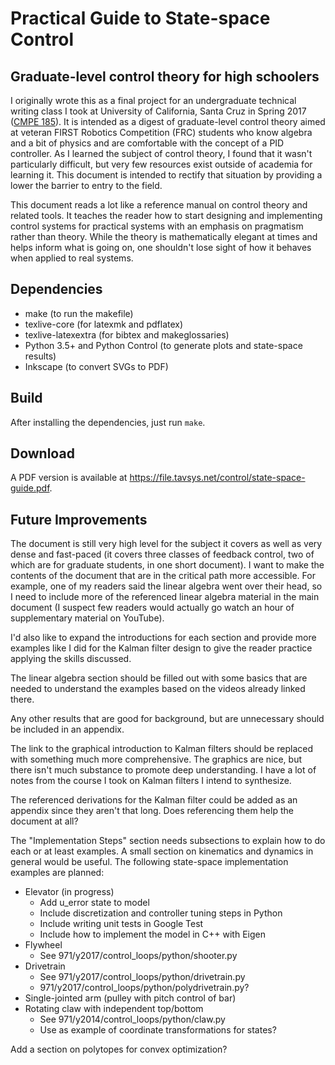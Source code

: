 # Practical Guide to State-space Control
## Graduate-level control theory for high schoolers

I originally wrote this as a final project for an undergraduate technical writing class I took at University of California, Santa Cruz in Spring 2017 ([CMPE 185](https://cmpe185-spring17-01.courses.soe.ucsc.edu/)). It is intended as a digest of graduate-level control theory aimed at veteran FIRST Robotics Competition (FRC) students who know algebra and a bit of physics and are comfortable with the concept of a PID controller. As I learned the subject of control theory, I found that it wasn't particularly difficult, but very few resources exist outside of academia for learning it. This document is intended to rectify that situation by providing a lower the barrier to entry to the field.

This document reads a lot like a reference manual on control theory and related tools. It teaches the reader how to start designing and implementing control systems for practical systems with an emphasis on pragmatism rather than theory. While the theory is mathematically elegant at times and helps inform what is going on, one shouldn't lose sight of how it behaves when applied to real systems.

## Dependencies

* make (to run the makefile)
* texlive-core (for latexmk and pdflatex)
* texlive-latexextra (for bibtex and makeglossaries)
* Python 3.5+ and Python Control (to generate plots and state-space results)
* Inkscape (to convert SVGs to PDF)

## Build

After installing the dependencies, just run `make`.

## Download

A PDF version is available at https://file.tavsys.net/control/state-space-guide.pdf.

## Future Improvements

The document is still very high level for the subject it covers as well as very dense and fast-paced (it covers three classes of feedback control, two of which are for graduate students, in one short document). I want to make the contents of the document that are in the critical path more accessible. For example, one of my readers said the linear algebra went over their head, so I need to include more of the referenced linear algebra material in the main document (I suspect few readers would actually go watch an hour of supplementary material on YouTube).

I'd also like to expand the introductions for each section and provide more examples like I did for the Kalman filter design to give the reader practice applying the skills discussed.

The linear algebra section should be filled out with some basics that are needed
to understand the examples based on the videos already linked there.

Any other results that are good for background, but are unnecessary should be included in an appendix.

The link to the graphical introduction to Kalman filters should be replaced with something much more comprehensive. The graphics are nice, but there isn't much substance to promote deep understanding. I have a lot of notes from the course I took on Kalman filters I intend to synthesize.

The referenced derivations for the Kalman filter could be added as an appendix since they aren't that long. Does referencing them help the document at all?

The "Implementation Steps" section needs subsections to explain how to do each or at least examples. A small section on kinematics and dynamics in general would be useful. The following state-space implementation examples are planned:

* Elevator (in progress)
  * Add u_error state to model
  * Include discretization and controller tuning steps in Python
  * Include writing unit tests in Google Test
  * Include how to implement the model in C++ with Eigen
* Flywheel
  * See 971/y2017/control_loops/python/shooter.py
* Drivetrain
  * See 971/y2017/control_loops/python/drivetrain.py
  * 971/y2017/control_loops/python/polydrivetrain.py?
* Single-jointed arm (pulley with pitch control of bar)
* Rotating claw with independent top/bottom
  * See 971/y2014/control_loops/python/claw.py
  * Use as example of coordinate transformations for states?

Add a section on polytopes for convex optimization?

